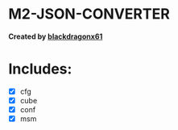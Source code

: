 # M2-JSON-CONVERTER

**Created by [blackdragonx61](https://metin2.dev/board/profile/14335-mali/)**

# Includes:
- [x] cfg
- [x] cube
- [x] conf
- [x] msm
